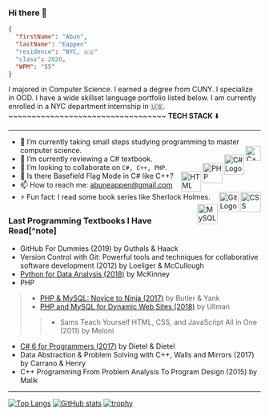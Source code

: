 ### Hi there 👋
<!--
**stech6476/stech6476** is a ✨ _special_ ✨ repository because its `README.md` (this file) appears on your GitHub profile.

Here are some ideas to get you started:
--> 

```json
{
  "firstName": "Abun",
  "lastName": "Eappen"
  "residence": "NYC, 🇺🇸"
  "class": 2020,
  "WPM": "55"
}
```
 
I majored in Computer Science. I earned a degree from CUNY. I specialize in OOD. I have a wide skillset language portfolio listed below. I am currently enrolled in a NYC department internship in 🇺🇸.  ~~~~~~~~~~~~~~~~~~~~~~~~~~~~~~~~~~ **TECH STACK** ⬇️

---
- 🔭 I’m currently taking small steps studying programming to master computer science.  <a href="https://isocpp.org/"> <img align = "right" src="https://cdn.worldvectorlogo.com/logos/c.svg" alt="C++ Logo" width="30" height="30"/> </a>                  
- 🌱 I’m currently reviewing a C# textbook.  <a href="https://docs.microsoft.com/en-us/dotnet/csharp/"> <img align = "right" img src="https://cdn.worldvectorlogo.com/logos/c--4.svg" alt="C# Logo" width="40" height="40"/> </a> 
- 👯 I’m looking to collaborate on `C#, C++, PHP`.  <a href="https://www.php.net/"> <img align = "right" src="https://cdn.worldvectorlogo.com/logos/php.svg" alt="PHP Logo" width="40" height="40"/> </a>
- 🤔 Is there Basefield Flag Mode in C# like C++? <a href="https://html.spec.whatwg.org/multipage/"> <img align = "right" src="https://cdn.worldvectorlogo.com/logos/html-1.svg" alt="HTML Logo" width="40" height="40"/> </a>
- 📫 How to reach me: abuneappen@gmail.com <a href="https://www.w3schools.com/css/"> <img  align = "right" src="https://cdn.worldvectorlogo.com/logos/css-3.svg" alt="CSS Logo" width="40" height="40"/> </a>
- ⚡ Fun fact: I read some book series like Sherlock Holmes. <a href="https://git-scm.com/doc"> <img  align = "right" src="https://cdn.worldvectorlogo.com/logos/git.svg" alt="Git Logo" width="40" height="40"/> </a> <a href="https://dev.mysql.com/doc/"> <img align = "right" src="https://cdn.worldvectorlogo.com/logos/mysql-2.svg" alt="MySQL Logo" width="40" height="40"/> </a>
 
### Last Programming Textbooks I Have Read[^note]

+ GitHub For Dummies (2019) by Guthals & Haack  
+ Version Control with Git: Powerful tools and techniques for collaborative software development (2012) by Loeliger & McCullough
+ [Python for Data Analysis (2018)](https://github.com/wesm/pydata-book) by McKinney
+ PHP
> - [PHP & MySQL: Novice to Ninja (2017)](https://github.com/spbooks/phpmysql6) by Butler & Yank
> - [PHP and MySQL for Dynamic Web Sites (2018)](https://github.com/LarryUllman/phpmysqlvqp-5ed) by Ullman
>> + Sams Teach Yourself HTML, CSS, and JavaScript All in One (2011) by Meloni
+ [C# 6 for Programmers (2017)](https://github.com/pdeitel/CSharp6FP) by Dietel & Dietel
+ Data Abstraction & Problem Solving with C++, Walls and Mirrors (2017) by Carrano & Henry
+ C++ Programming From Problem Analysis To Program Design (2015) by Malik 
 ---
 
[![Top Langs](https://github-readme-stats.vercel.app/api/top-langs/?username=stech6476&theme=merko)](https://github.com/anuraghazra/github-readme-stats)
[![GitHub stats](https://github-readme-stats.vercel.app/api?username=stech6476&theme=merko)](https://github.com/anuraghazra/github-readme-stats)
[![trophy](https://github-profile-trophy.vercel.app/?username=stech6476&theme=buddhism&row=7&column=7&margin-h=0&no-bg=false&no-frame=true)](https://github.com/ryo-ma/github-profile-trophy)
